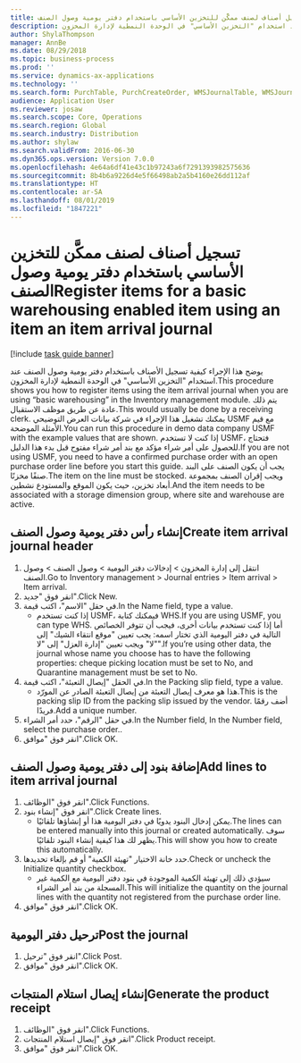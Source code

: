 ```yaml
---
title: تسجيل أصناف لصنف ممكَّن للتخزين الأساسي باستخدام دفتر يومية وصول الصنف
description: يوضح هذا الإجراء كيفية تسجيل الأصناف باستخدام دفتر يومية وصول الصنف عند استخدام "التخزين الأساسي" في الوحدة النمطية لإدارة المخزون.
author: ShylaThompson
manager: AnnBe
ms.date: 08/29/2018
ms.topic: business-process
ms.prod: ''
ms.service: dynamics-ax-applications
ms.technology: ''
ms.search.form: PurchTable, PurchCreateOrder, WMSJournalTable, WMSJournalCreate, PurchEditLines
audience: Application User
ms.reviewer: josaw
ms.search.scope: Core, Operations
ms.search.region: Global
ms.search.industry: Distribution
ms.author: shylaw
ms.search.validFrom: 2016-06-30
ms.dyn365.ops.version: Version 7.0.0
ms.openlocfilehash: 4e64a6df41e43c1b97243a6f7291393982575636
ms.sourcegitcommit: 8b4b6a9226d4e5f66498ab2a5b4160e26dd112af
ms.translationtype: HT
ms.contentlocale: ar-SA
ms.lasthandoff: 08/01/2019
ms.locfileid: "1847221"
---
```

# <a name="register-items-for-a-basic-warehousing-enabled-item-using-an-item-an-item-arrival-journal"></a><span data-ttu-id="e7a0f-103">تسجيل أصناف لصنف ممكَّن للتخزين الأساسي باستخدام دفتر يومية وصول الصنف</span><span class="sxs-lookup"><span data-stu-id="e7a0f-103">Register items for a basic warehousing enabled item using an item an item arrival journal</span></span>

[!include [task guide banner](../../includes/task-guide-banner.md)]

<span data-ttu-id="e7a0f-104">يوضح هذا الإجراء كيفية تسجيل الأصناف باستخدام دفتر يومية وصول الصنف عند استخدام "التخزين الأساسي" في الوحدة النمطية لإدارة المخزون.</span><span class="sxs-lookup"><span data-stu-id="e7a0f-104">This procedure shows you how to register items using the item arrival journal when you are using “basic warehousing” in the Inventory management module.</span></span> <span data-ttu-id="e7a0f-105">يتم ذلك عادة عن طريق موظف الاستقبال.</span><span class="sxs-lookup"><span data-stu-id="e7a0f-105">This would usually be done by a receiving clerk.</span></span> <span data-ttu-id="e7a0f-106">يمكنك تشغيل هذا الإجراء في شركة بيانات العرض التوضيحي USMF مع قيم الأمثلة الموضحة.</span><span class="sxs-lookup"><span data-stu-id="e7a0f-106">You can run this procedure in demo data company USMF with the example values that are shown.</span></span>  <span data-ttu-id="e7a0f-107">إذا كنت لا تستخدم USMF، فتحتاج للحصول على أمر شراء مؤكد مع بند أمر شراء مفتوح قبل بدء هذا الدليل.</span><span class="sxs-lookup"><span data-stu-id="e7a0f-107">If you are not using USMF, you need to have a confirmed purchase order with an open purchase order line before you start this guide.</span></span> <span data-ttu-id="e7a0f-108">يجب أن يكون الصنف على البند صنفًا مخزنًا.</span><span class="sxs-lookup"><span data-stu-id="e7a0f-108">The item on the line must be stocked.</span></span> <span data-ttu-id="e7a0f-109">ويجب إقران الصنف بمجموعة أبعاد تخزين، حيث يكون الموقع والمستودع نشطين.</span><span class="sxs-lookup"><span data-stu-id="e7a0f-109">And the item needs to be associated with a storage dimension group, where site and warehouse are active.</span></span>


## <a name="create-item-arrival-journal-header"></a><span data-ttu-id="e7a0f-110">إنشاء رأس دفتر يومية وصول الصنف</span><span class="sxs-lookup"><span data-stu-id="e7a0f-110">Create item arrival journal header</span></span>
1. <span data-ttu-id="e7a0f-111">انتقل إلى إدارة المخزون > إدخالات دفتر اليومية > وصول الصنف > وصول الصنف.</span><span class="sxs-lookup"><span data-stu-id="e7a0f-111">Go to Inventory management > Journal entries > Item arrival > Item arrival.</span></span>
2. <span data-ttu-id="e7a0f-112">انقر فوق "جديد".</span><span class="sxs-lookup"><span data-stu-id="e7a0f-112">Click New.</span></span>
3. <span data-ttu-id="e7a0f-113">في حقل "الاسم"، اكتب قيمة.</span><span class="sxs-lookup"><span data-stu-id="e7a0f-113">In the Name field, type a value.</span></span>
    * <span data-ttu-id="e7a0f-114">إذا كنت تستخدم USMF، فيمكنك كتابة WHS.</span><span class="sxs-lookup"><span data-stu-id="e7a0f-114">If you are using USMF, you can type WHS.</span></span> <span data-ttu-id="e7a0f-115">أما إذا كنت تستخدم بيانات أخرى، فيجب أن تتوفر الخصائص التالية في دفتر اليومية الذي تختار اسمه: يجب تعيين "موقع انتقاء الشيك" إلى "لا" ويجب تعيين "إدارة العزل‬" إلى "لا".</span><span class="sxs-lookup"><span data-stu-id="e7a0f-115">If you’re using other data, the journal whose name you choose has to have the following properties: cheque picking location must be set to No, and Quarantine management must be set to No.</span></span>  
4. <span data-ttu-id="e7a0f-116">في الحقل "إيصال التعبئة"، اكتب قيمة.</span><span class="sxs-lookup"><span data-stu-id="e7a0f-116">In the Packing slip field, type a value.</span></span>
    * <span data-ttu-id="e7a0f-117">هذا هو معرف إيصال التعبئة من إيصال التعبئة الصادر عن المورّد.</span><span class="sxs-lookup"><span data-stu-id="e7a0f-117">This is the packing slip ID from the packing slip issued by the vendor.</span></span> <span data-ttu-id="e7a0f-118">أضف رقمًا فريدًا.</span><span class="sxs-lookup"><span data-stu-id="e7a0f-118">Add a unique number.</span></span>  
5. <span data-ttu-id="e7a0f-119">في حقل "الرقم"، حدد أمر الشراء.</span><span class="sxs-lookup"><span data-stu-id="e7a0f-119">In the Number field, In the Number field, select the purchase order..</span></span>
6. <span data-ttu-id="e7a0f-120">انقر فوق "موافق".</span><span class="sxs-lookup"><span data-stu-id="e7a0f-120">Click OK.</span></span>

## <a name="add-lines-to-item-arrival-journal"></a><span data-ttu-id="e7a0f-121">إضافة بنود إلى دفتر يومية وصول الصنف</span><span class="sxs-lookup"><span data-stu-id="e7a0f-121">Add lines to item arrival journal</span></span>
1. <span data-ttu-id="e7a0f-122">انقر فوق "الوظائف".</span><span class="sxs-lookup"><span data-stu-id="e7a0f-122">Click Functions.</span></span>
2. <span data-ttu-id="e7a0f-123">انقر فوق "إنشاء بنود".</span><span class="sxs-lookup"><span data-stu-id="e7a0f-123">Click Create lines.</span></span>
    * <span data-ttu-id="e7a0f-124">يمكن إدخال البنود يدويًا في دفتر اليومية هذا أو إنشاؤها تلقائيًا.</span><span class="sxs-lookup"><span data-stu-id="e7a0f-124">The lines can be entered manually into this journal or created automatically.</span></span> <span data-ttu-id="e7a0f-125">سوف يظهر لك هذا كيفية إنشاء البنود تلقائيًا.</span><span class="sxs-lookup"><span data-stu-id="e7a0f-125">This will show you how to create this automatically.</span></span>  
3. <span data-ttu-id="e7a0f-126">حدد خانة الاختيار "تهيئة الكمية‬" أو قم بإلغاء تحديدها.</span><span class="sxs-lookup"><span data-stu-id="e7a0f-126">Check or uncheck the Initialize quantity checkbox.</span></span>
    * <span data-ttu-id="e7a0f-127">سيؤدي ذلك إلى تهيئة الكمية الموجودة في بنود دفتر اليومية مع الكمية غير المسجلة من بند أمر الشراء.</span><span class="sxs-lookup"><span data-stu-id="e7a0f-127">This will initialize the quantity on the journal lines with the quantity not registered from the purchase order line.</span></span>  
4. <span data-ttu-id="e7a0f-128">انقر فوق "موافق".</span><span class="sxs-lookup"><span data-stu-id="e7a0f-128">Click OK.</span></span>

## <a name="post-the-journal"></a><span data-ttu-id="e7a0f-129">ترحيل دفتر اليومية</span><span class="sxs-lookup"><span data-stu-id="e7a0f-129">Post the journal</span></span>
1. <span data-ttu-id="e7a0f-130">انقر فوق "ترحيل".</span><span class="sxs-lookup"><span data-stu-id="e7a0f-130">Click Post.</span></span>
2. <span data-ttu-id="e7a0f-131">انقر فوق "موافق".</span><span class="sxs-lookup"><span data-stu-id="e7a0f-131">Click OK.</span></span>

## <a name="generate-the-product-receipt"></a><span data-ttu-id="e7a0f-132">إنشاء إيصال استلام المنتجات</span><span class="sxs-lookup"><span data-stu-id="e7a0f-132">Generate the product receipt</span></span>
1. <span data-ttu-id="e7a0f-133">انقر فوق "الوظائف".</span><span class="sxs-lookup"><span data-stu-id="e7a0f-133">Click Functions.</span></span>
2. <span data-ttu-id="e7a0f-134">انقر فوق "إيصال استلام المنتجات".</span><span class="sxs-lookup"><span data-stu-id="e7a0f-134">Click Product receipt.</span></span>
3. <span data-ttu-id="e7a0f-135">انقر فوق "موافق".</span><span class="sxs-lookup"><span data-stu-id="e7a0f-135">Click OK.</span></span>

